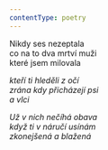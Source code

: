 ```yaml
---
contentType: poetry
---
```


<section>

Nikdy ses nezeptala  
co na to dva mrtví muži  
které jsem milovala

_kteří ti hleděli z očí  
zrána kdy přicházejí psi  
a vlci_

</section>

<section>

_Už v nich nečíhá obava  
když ti v náručí usínám  
zkonejšená a blažená_

</section>

